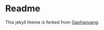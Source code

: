 # Readme

This jekyll theme is forked from [Gaohaoyang](https://github.com/Gaohaoyang/gaohaoyang.github.io).
